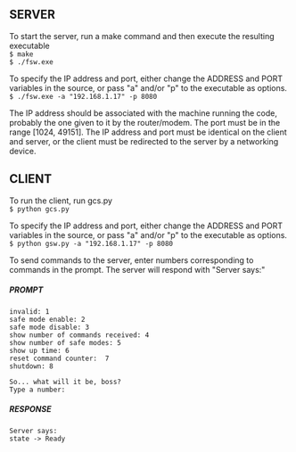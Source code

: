 ## SERVER

To start the server, run a make command and then execute the resulting executable  
`$ make`  
`$ ./fsw.exe`  

To specify the IP address and port, either change the ADDRESS and PORT variables in the source, or pass "a" and/or "p" to the executable as options.  
`$ ./fsw.exe -a "192.168.1.17" -p 8080`  

The IP address should be associated with the machine running the code, probably the one given to it by the router/modem. The port must be in the range [1024, 49151]. The IP address and port must be identical on the client and server, or the client must be redirected to the server by a networking device.  


## CLIENT

To run the client, run gcs.py  
`$ python gcs.py`  

To specify the IP address and port, either change the ADDRESS and PORT variables in the source, or pass "a" and/or "p" to the executable as options.  
`$ python gsw.py -a "192.168.1.17" -p 8080`  

To send commands to the server, enter numbers corresponding to commands in the prompt. The server will respond with "Server says:"  

##### PROMPT
    invalid: 1
    safe mode enable: 2
    safe mode disable: 3
    show number of commands received: 4
    show number of safe modes: 5
    show up time: 6
    reset command counter:  7
    shutdown: 8

    So... what will it be, boss?
    Type a number: 

##### RESPONSE
    Server says:
    state -> Ready
